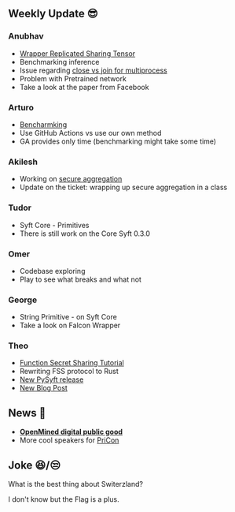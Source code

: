 ## Weekly Update :sunglasses:

### Anubhav

* [Wrapper Replicated Sharing Tensor](https://github.com/OpenMined/PySyft/issues/3931)
* Benchmarking inference
* Issue regarding [close vs join for multiprocess](https://github.com/OpenMined/PySyft/issues/3992)
* Problem with Pretrained network
* Take a look at the paper from Facebook

### Arturo

* [Bencharmking](https://github.com/OpenMined/PySyft/issues/4024)
* Use GitHub Actions vs use our own method
* GA provides only time (benchmarking might take some time)

### Akilesh

* Working on [secure aggregation](https://github.com/OpenMined/PySyft/issues/4029)
* Update on the ticket: wrapping up secure aggregation in a class 

### Tudor

* Syft Core - Primitives
* There is still work on the Core Syft 0.3.0 

### Omer

* Codebase exploring
* Play to see what breaks and what not

### George

* String Primitive - on Syft Core
* Take a look on Falcon Wrapper

### Theo

* [Function Secret Sharing Tutorial](https://github.com/OpenMined/PySyft/blob/master/examples/tutorials/Part%2011%20bis%20-%20Encrypted%20inference%20on%20ResNet-18.ipynb)
* Rewriting FSS protocol to Rust
* [New PySyft release](https://github.com/OpenMined/PySyft/releases/tag/v0.2.9.2)
* [New Blog Post](https://blog.openmined.org/encrypted-inference-resnet18/)

## News :newspaper:

* [**OpenMined digital public good**](https://blog.openmined.org/openmined-is-officially-listed-as-a-digital-public-good)
* More cool speakers for [PriCon](https://pricon.openmined.org/speakers)

## Joke :laughing:/:unamused:

What is the best thing about Switerzland?

I don't know but the Flag is a plus.

